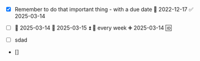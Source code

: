- [x] Remember to do that important thing - with a due date 📅 2022-12-17 ✅ 2025-03-14
- [ ] 📅 2025-03-14 🛫 2025-03-15 ⏫ 🔁 every week ➕ 2025-03-14 🆔

-[ ] sdad


- []